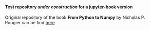 #### Test repository *under construction* for a [jupyter-book](https://jupyterbook.org/intro.html) version

Original repository of the book **From Python to Numpy** by Nicholas P. Rougier can be find [here](https://github.com/rougier/from-python-to-numpy)
